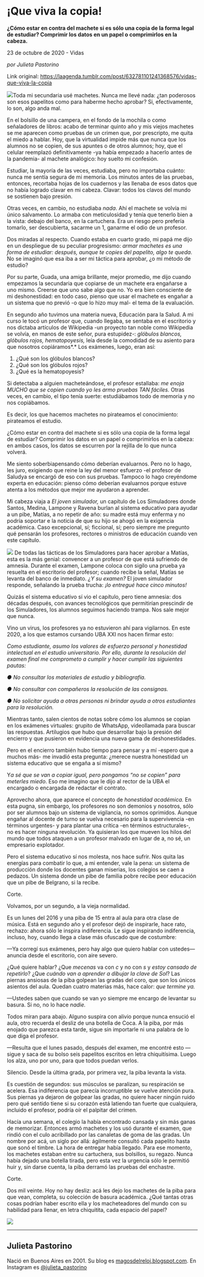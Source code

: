 # ¡Que viva la copia!

**¿Cómo estar en contra del machete si es sólo una copia de la forma legal de estudiar? Comprimir los datos en un papel o comprimirlos en la cabeza.**

23 de octubre de 2020 - Vidas

_por Julieta Pastorino_

Link original: https://laagenda.tumblr.com/post/632781101241368576/vidas-que-viva-la-copia

![](https://64.media.tumblr.com/d64b3bb3e2ec1b52682966ed924ef586/803e8198208d9837-85/s500x750/b0e91d4aa533ddc4db092f4f13113b172e7cbaad.png)Toda mi secundaria
usé machetes. Nunca me llevé nada: ¿tan poderosos son esos papelitos como para
haberme hecho aprobar? Si, efectivamente, lo son, algo anda mal. 

En el bolsillo de
una campera, en el fondo de la mochila o como señaladores de libros: acabo de
terminar quinto año y mis viejos machetes se me aparecen como pruebas de un
crimen que, por prescripto, me quita el miedo a hablar. Hoy, que la virtualidad
impide más que nunca que los alumnos no se copien, de sus apuntes o de otros
alumnos; hoy, que el celular reemplazó definitivamente -ya había empezado a
hacerlo antes de la pandemia- al machete analógico: hoy suelto mi confesión. 

Estudiar, la
mayoría de las veces, estudiaba, pero no importaba cuánto: nunca me sentía
segura de mi memoria. Los minutos antes de las pruebas, entonces, recortaba
hojas de los cuadernos y las llenaba de esos datos que no había logrado clavar
en mi cabeza. Clavar: todos los clavos del mundo se sostienen bajo presión. 

Otras veces, en
cambio, no estudiaba *nada*. Ahí el
machete se volvía mi único salvamento. Lo armaba con meticulosidad y tenía que
tenerlo bien a la vista: debajo del banco, en la cartuchera. Era un riesgo pero
prefería tomarlo, ser descubierta, sacarme un 1, ganarme el odio de un
profesor. 

Dos miradas al
respecto. Cuando estaba en cuarto grado, mi papá me dijo en un despliegue de su
peculiar progresismo: *armar machetes es
una forma de estudiar: después, aunque te copies del papelito, algo te queda*.
No se imaginó que esa iba a ser mi táctica para aprobar, ¿o mi método de
estudio? 

Por su parte,
Guada, una amiga brillante, mejor promedio, me dijo cuando empezamos la
secundaria que copiarse de un machete era engañarse a uno mismo. Creerse que
uno sabe algo que no. Yo era bien consciente de mi deshonestidad: en todo caso,
pienso que usar el machete es engañar a un sistema que no previó -o que lo hizo
muy mal- el tema de la evaluación. 

En segundo año
tuvimos una materia nueva, Educación para la Salud. A mi curso le tocó un
profesor que, cuando llegaba, se sentaba en el escritorio y nos dictaba
artículos de Wikipedia -un proyecto tan noble como Wikipedia se volvía, en
manos de este señor, pura estupidez-: *glóbulos
blancos, glóbulos rojos, hematopoyesis,* leía desde la comodidad de su
asiento para que nosotros copiáramos*.*
Los exámenes, luego, eran así: 

1. ¿Qué son los glóbulos blancos?
2. ¿Qué son los glóbulos rojos?
3. ¿Qué es la hematopoyesis?

Si detectaba a
alguien macheteándose, el profesor estallaba: *me enoja MUCHO* *que se copien
cuando yo les armo pruebas TAN fáciles.* Otras veces, en cambio, el tipo
tenía suerte: estudiábamos todo de memoria y no nos copiábamos. 

Es decir, los que
hacemos machetes no pirateamos el conocimiento: pirateamos el estudio. 

¿Cómo estar en
contra del machete si es sólo una copia de la forma legal de estudiar?
Comprimir los datos en un papel o comprimirlos en la cabeza: en ambos casos,
los datos se escurren por la rejilla de lo que nunca volverá. 

Me siento soberbiapensando cómo deberían evaluarnos. Pero
no lo hago, les juro, exigiendo que reine la ley del menor esfuerzo -el
profesor de Saludya se encargó de
eso con sus pruebas. Tampoco lo hago creyéndome experta en educación: pienso
cómo deberían evaluarnos porque estuve atenta a los métodos que mejor me
ayudaron a aprender. 

Mi cabeza viaja a *El joven simulador,* un capítulo de Los
Simuladores donde Santos, Medina, Lampone y Ravena burlan al sistema educativo
para ayudar a un pibe, Matías, a no repetir de año: su madre está muy enferma y
no podría soportar e la noticia de que su hijo se ahogó en la exigencia
académica. Caso excepcional, sí; ficcional, sí; pero siempre me pregunto qué
pensarán los profesores, rectores o ministros de educación cuando ven este
capítulo. 

![](https://64.media.tumblr.com/de99319dcefd34729ca874bd50704321/803e8198208d9837-ae/s500x750/d02d0a93a79e10bfea51bf63e9aeb0668a16625a.jpg)
De todas las
tácticas de los Simuladores para hacer aprobar a Matías, esta es la más genial:
convencer a un profesor de que está sufriendo de amnesia. Durante el examen,
Lampone coloca con sigilo una prueba ya resuelta en el escritorio del profesor;
cuando recibe la señal, Matías se levanta del banco de inmediato. *¿Y su examen?* El joven simulador
responde, señalando la prueba trucha: *¡lo
entregué hace cinco minutos!* 

Quizás el sistema
educativo sí vio el capítulo, pero tiene amnesia: dos décadas después, con
avances tecnológicos que permitirían prescindir de los Simuladores, los alumnos
seguimos haciendo trampa. Nos sale mejor que nunca. 

Vino un virus, los
profesores ya no estuvieron ahí para vigilarnos. En este 2020, a los que
estamos cursando UBA XXI nos hacen
firmar esto: 

*Como estudiante, asumo los
valores de esfuerzo personal y honestidad intelectual en el estudio
universitario. Por ello, durante la resolución del examen final me comprometo a
cumplir y hacer cumplir las siguientes pautas:*

*● No consultar los materiales
de estudio y bibliografía.*

*● No consultar con compañeros
la resolución de las consignas.*

*● No solicitar ayuda a otras
personas ni brindar ayuda a otros estudiantes para la resolución.* 

Mientras tanto,
salen cientos de notas sobre cómo los alumnos se copian en los exámenes
virtuales: grupito de WhatsApp, videollamada para buscar las respuestas.
Artilugios que hubo que desarrollar bajo la presión del encierro y que pusieron
en evidencia una nueva gama de deshonestidades. 

Pero en el encierro
también hubo tiempo para pensar y a mí -espero que a muchos más- me invadió
esta pregunta: ¿merece nuestra honestidad un sistema educativo que se engaña a
sí mismo? 

Y*a sé que se van a copiar igual, pero
pongamos “no se copien” para meterles miedo*. Eso me imagino que le dijo al
rector de la UBA el encargado o encargada de redactar el contrato. 

Aprovecho ahora,
que aparece el concepto de *honestidad
académica.* En esta pugna, sin embargo, los profesores no son demonios y
nosotros, sólo por ser alumnos bajo un sistema de vigilancia, no somos
oprimidos. Aunque engañar al docente de turno se vuelva necesario para la
supervivencia -en términos urgentes- y para plantar una crítica -en términos
estructurales-, no es hacer ninguna revolución. Ya quisieran los que mueven los
hilos del mundo que todos ataquen a un profesor malvado en lugar de a, no sé,
un empresario explotador. 

Pero el sistema
educativo sí nos molesta, nos hace sufrir. Nos quita las energías para combatir
lo que, a mi entender, vale la pena: un sistema de producción donde los
docentes ganan miserias, los colegios se caen a pedazos. Un sistema donde un
pibe de familia pobre recibe peor educación que un pibe de Belgrano, si la
recibe. 

Corte. 

Volvamos, por un
segundo, a la vieja normalidad. 

Es un lunes del
2016 y una piba de 15 entra al aula para otra clase de música. Está en segundo
año y el profesor dejó de inspirarle, hace rato, rechazo: ahora sólo le inspira
indiferencia. Le sigue inspirando indiferencia, incluso, hoy, cuando llega a clase
más ofuscado que de costumbre: 

—Ya corregí sus
exámenes, pero hay algo que quiero hablar con ustedes—anuncia desde el
escritorio, con aire severo. 

¿Qué quiere hablar?
¿Que *mecenas* va con *c* y no con *s* y *estoy cansado de
repetirlo*? ¿Que *cuándo van a aprender
a dibujar la clave de Sol*? Las piernas ansiosas de la piba golpean las
gradas del coro, que son los únicos asientos del aula. Quedan cuatro materias
más, hace calor: *que termine ya.* 

—Ustedes saben que
cuando se van yo siempre me encargo de levantar su basura. Si no, no lo hace *nadie.* 

Todos miran para
abajo. Alguno suspira con alivio porque nunca ensució el aula, otro recuerda el
desliz de una botella de Coca. A la piba, 
por más enojado que parezca esta tarde, sigue sin importarle ni una
palabra de lo que diga el profesor. 

—Resulta que el
lunes pasado, después del examen, me encontré esto —sigue y saca de su bolso
seis papelitos escritos en letra chiquitísima. Luego los alza, uno por uno,
para que todos puedan verlos.   

Silencio. Desde la
última grada, por primera vez, la piba levanta la vista. 

Es cuestión de
segundos: sus músculos se paralizan, su respiración se acelera. Esa
indiferencia que parecía incorruptible se vuelve atención pura. Sus piernas ya
dejaron de golpear las gradas, no quiere hacer ningún ruido pero qué sentido
tiene si su corazón está latiendo tan fuerte que cualquiera, incluido el
profesor, podría oír el palpitar del crimen. 

Hacía una semana,
el colegio la había encontrado cansada y sin más ganas de memorizar. Entonces
armó machetes y los usó durante el examen, que rindió con el culo acribillado
por las canaletas de goma de las gradas. Un nombre por acá, un siglo por allá:
ágilmente consultó cada papelito hasta que sonó el timbre. La hora de entregar
había llegado. Para ese momento, los machetes estaban entre su cartuchera, sus
bolsillos, su regazo. Nunca había dejado una botella tirada, pero esta vez la
urgencia sólo le permitió huir y, sin darse cuenta, la piba derramó las pruebas
del enchastre. 

Corte. 

Dos mil veinte. Hoy
no hay desliz: acá les dejo los machetes de la piba para que vean, completa, su
colección de basura académica. ¿Qué tantas otras cosas podrían haber escrito
ella y los macheteadores del mundo con su habilidad para llenar, en letra
chiquitita, cada espacio del papel?  

![](https://64.media.tumblr.com/d64b3bb3e2ec1b52682966ed924ef586/803e8198208d9837-85/s500x750/b0e91d4aa533ddc4db092f4f13113b172e7cbaad.png)

---

Julieta Pastorino
-----------------

Nació en Buenos Aires en 2001. Su blog es [magosdelreloj.blogspot.com](http://magosdelreloj.blogspot.com/). En Instagram es [@julieta\_pastorino](https://instagram.com/julieta_pastorino) 

